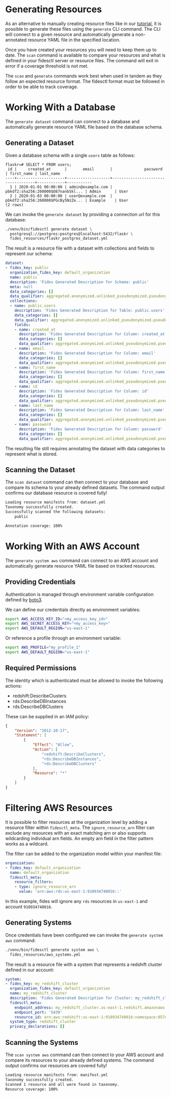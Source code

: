 # Generating Resources

As an alternative to manually creating resource files like in our [tutorial](../tutorial/dataset.md), it is possible to generate these files using the `generate` CLI command. The CLI will connect to a given resource and automatically generate a non-annotated resource YAML file in the specified location.

Once you have created your resources you will need to keep them up to date. The `scan` command is available to compare your resources and what is defined in your fidesctl server or resource files. The command will exit in error if a coverage threshold is not met. 

The `scan` and `generate` commands work best when used in tandem as they follow an expected resource format. The fidesctl format must be followed in order to be able to track coverage. 

# Working With a Database

The `generate dataset` command can connect to a database and automatically generate resource YAML file based on the database schema.

## Generating a Dataset

Given a database schema with a single `users` table as follows:

```shell
flaskr=# SELECT * FROM users;
 id |     created_at      |       email       |              password              | first_name | last_name
----+---------------------+-------------------+------------------------------------+------------+-----------
  1 | 2020-01-01 00:00:00 | admin@example.com | pbkdf2:sha256:260000$O87nanbSkl... | Admin      | User
  2 | 2020-01-03 00:00:00 | user@example.com  | pbkdf2:sha256:260000$PGcBy5NzZe... | Example    | User
(2 rows)
```

We can invoke the `generate dataset` by providing a connection url for this database:
```sh
./venv/bin/fidesctl generate dataset \
  postgresql://postgres:postgres@localhost:5432/flaskr \
  fides_resources/flaskr_postgres_dataset.yml
```

The result is a resource file with a dataset with collections and fields to represent our schema:
```yaml
dataset:
- fides_key: public
  organization_fides_key: default_organization
  name: public
  description: 'Fides Generated Description for Schema: public'
  meta: null
  data_categories: []
  data_qualifier: aggregated.anonymized.unlinked_pseudonymized.pseudonymized.identified
  collections:
  - name: public.users
    description: 'Fides Generated Description for Table: public.users'
    data_categories: []
    data_qualifier: aggregated.anonymized.unlinked_pseudonymized.pseudonymized.identified
    fields:
    - name: created_at
      description: 'Fides Generated Description for Column: created_at'
      data_categories: []
      data_qualifier: aggregated.anonymized.unlinked_pseudonymized.pseudonymized.identified
    - name: email
      description: 'Fides Generated Description for Column: email'
      data_categories: []
      data_qualifier: aggregated.anonymized.unlinked_pseudonymized.pseudonymized.identified
    - name: first_name
      description: 'Fides Generated Description for Column: first_name'
      data_categories: []
      data_qualifier: aggregated.anonymized.unlinked_pseudonymized.pseudonymized.identified
    - name: id
      description: 'Fides Generated Description for Column: id'
      data_categories: []
      data_qualifier: aggregated.anonymized.unlinked_pseudonymized.pseudonymized.identified
    - name: last_name
      description: 'Fides Generated Description for Column: last_name'
      data_categories: []
      data_qualifier: aggregated.anonymized.unlinked_pseudonymized.pseudonymized.identified
    - name: password
      description: 'Fides Generated Description for Column: password'
      data_categories: []
      data_qualifier: aggregated.anonymized.unlinked_pseudonymized.pseudonymized.identified
```
The resulting file still requires annotating the dataset with data categories to represent what is stored.

<!-- TODO: Add a section for `annotate dataset` usage below -->

## Scanning the Dataset

The `scan dataset` command can then connect to your database and compare its schema to your already defined datasets. The command output confirms our database resource is covered fully!

```sh
Loading resource manifests from: dataset.yml
Taxonomy successfully created.
Successfully scanned the following datasets:
	public

Annotation coverage: 100%
```

# Working With an AWS Account

The `generate system aws` command can connect to an AWS account and automatically generate resource YAML file based on tracked resources.

## Providing Credentials

Authentication is managed through environment variable configuration defined by [boto3](https://boto3.amazonaws.com/v1/documentation/api/latest/guide/configuration.html). 

We can define our credentials directly as environment variables:
```sh
export AWS_ACCESS_KEY_ID="<my_access_key_id>"
export AWS_SECRET_ACCESS_KEY="<my_access_key>"
export AWS_DEFAULT_REGION="us-east-1"
```

Or reference a profile through an environment variable:
```sh
export AWS_PROFILE="my_profile_1"
export AWS_DEFAULT_REGION="us-east-1"
```

## Required Permissions

The identity which is authenticated must be allowed to invoke the following actions:
* redshift:DescribeClusters
* rds:DescribeDBInstances
* rds:DescribeDBClusters

These can be supplied in an IAM policy:
```json
{
    "Version": "2012-10-17",
    "Statement": [
        {
            "Effect": "Allow",
            "Action": [
                "redshift:DescribeClusters",
                "rds:DescribeDBInstances",
                "rds:DescribeDBClusters"
            ],
            "Resource": "*"
        }
    ]
}
```

# Filtering AWS Resources

It is possible to filter resources at the organization level by adding a resource filter within `fidesctl_meta`. The `ignore_resource_arn` filter can exclude any resources with an exact matching arn or also supports wildcarding individual arn fields. An empty arn field in the filter pattern works as a wildcard.

The filter can be added to the organization model within your manifest file:
```yaml
organization:
- fides_key: default_organization
  name: default_organization
  fidesctl_meta:
    resource_filters:
    - type: ignore_resource_arn
      value: 'arn:aws:rds:us-east-1:910934740016::'
```
In this example, fides will ignore any `rds` resources in `us-east-1` and account `910934740016`. 

## Generating Systems

Once credentials have been configured we can invoke the `generate system aws` command:
```sh
./venv/bin/fidesctl generate system aws \
  fides_resources/aws_systems.yml
```

The result is a resource file with a system that represents a redshift cluster defined in our account:
```yaml
system:
- fides_key: my_redshift_cluster
  organization_fides_key: default_organization
  name: my_redshift_cluster
  description: 'Fides Generated Description for Cluster: my_redshift_cluster'
  fidesctl_meta:
    endpoint_address: my_redshift_cluster.us-east-1.redshift.amazonaws.com
    endpoint_port: '5439'
    resource_id: arn:aws:redshift:us-east-1:910934740016:namespace:057d5b0e-7eaa-4012-909c-3957c7149176
  system_type: redshift_cluster
  privacy_declarations: []
```
## Scanning the Systems

The `scan system aws` command can then connect to your AWS account and compare its resources to your already defined systems. The command output confirms our resources are covered fully!

```sh
Loading resource manifests from: manifest.yml
Taxonomy successfully created.
Scanned 1 resource and all were found in taxonomy.
Resource coverage: 100%
```
